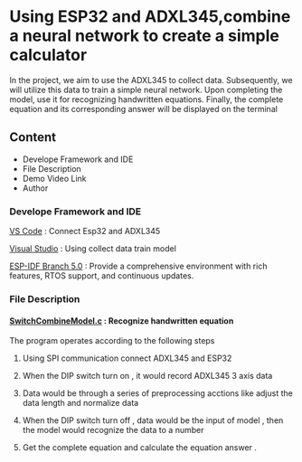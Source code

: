 # **Using ESP32 and ADXL345,combine a neural network to create a simple calculator**
In the project, we aim to use the ADXL345 to collect data. Subsequently, we will utilize this data to train a simple neural network. Upon completing the model,  use it for recognizing handwritten equations. Finally, the complete equation and its corresponding answer will be displayed on the terminal
## Content
* Develope Framework and IDE
* File Description
* Demo Video Link
* Author
### Develope Framework and IDE
[VS Code](https://code.visualstudio.com/) : Connect Esp32 and ADXL345  
  
[Visual Studio](https://visualstudio.microsoft.com/zh-hant/) : Using collect data train model  
  
[ESP-IDF Branch 5.0](https://github.com/espressif/esp-idf) :  Provide a comprehensive environment with rich features, RTOS support, and continuous updates.

### File Description
#### [SwitchCombineModel.c](https://github.com/RexJian/ESP32_NeuralNetwork/blob/main/ESP32_CombineModel/SwitchCombineModel.c) : Recognize handwritten equation
The program operates according to the following steps  
  
1. Using SPI communication connect ADXL345 and ESP32  
  
2. When the DIP switch turn on , it would record ADXL345 3 axis data  
  
3. Data would be through a series of preprocessing acctions like adjust the data length and normalize data  
  
4. When the DIP switch turn off , data would be the input of model , then the model would recognize the data to a number  
  
5. Get the complete equation and calculate the equation answer .  



